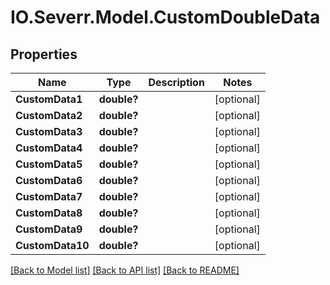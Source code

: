 # IO.Severr.Model.CustomDoubleData
## Properties

Name | Type | Description | Notes
------------ | ------------- | ------------- | -------------
**CustomData1** | **double?** |  | [optional] 
**CustomData2** | **double?** |  | [optional] 
**CustomData3** | **double?** |  | [optional] 
**CustomData4** | **double?** |  | [optional] 
**CustomData5** | **double?** |  | [optional] 
**CustomData6** | **double?** |  | [optional] 
**CustomData7** | **double?** |  | [optional] 
**CustomData8** | **double?** |  | [optional] 
**CustomData9** | **double?** |  | [optional] 
**CustomData10** | **double?** |  | [optional] 

[[Back to Model list]](../README.md#documentation-for-models) [[Back to API list]](../README.md#documentation-for-api-endpoints) [[Back to README]](../README.md)

